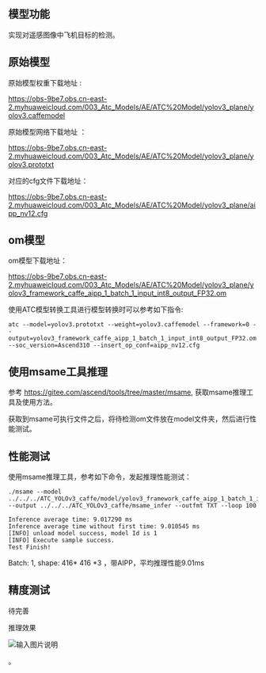 
## 模型功能

 实现对遥感图像中飞机目标的检测。

## 原始模型

原始模型权重下载地址 :

https://obs-9be7.obs.cn-east-2.myhuaweicloud.com/003_Atc_Models/AE/ATC%20Model/yolov3_plane/yolov3.caffemodel

原始模型网络下载地址 ：

https://obs-9be7.obs.cn-east-2.myhuaweicloud.com/003_Atc_Models/AE/ATC%20Model/yolov3_plane/yolov3.prototxt

对应的cfg文件下载地址：

https://obs-9be7.obs.cn-east-2.myhuaweicloud.com/003_Atc_Models/AE/ATC%20Model/yolov3_plane/aipp_nv12.cfg


## om模型

om模型下载地址：

https://obs-9be7.obs.cn-east-2.myhuaweicloud.com/003_Atc_Models/AE/ATC%20Model/yolov3_plane/yolov3_framework_caffe_aipp_1_batch_1_input_int8_output_FP32.om

使用ATC模型转换工具进行模型转换时可以参考如下指令:

```
atc --model=yolov3.prototxt --weight=yolov3.caffemodel --framework=0 --output=yolov3_framework_caffe_aipp_1_batch_1_input_int8_output_FP32.om --soc_version=Ascend310 --insert_op_conf=aipp_nv12.cfg
```

## 使用msame工具推理

参考 https://gitee.com/ascend/tools/tree/master/msame, 获取msame推理工具及使用方法。

获取到msame可执行文件之后，将待检测om文件放在model文件夹，然后进行性能测试。

## 性能测试

使用msame推理工具，参考如下命令，发起推理性能测试： 

```
./msame --model ../../../ATC_YOLOv3_caffe/model/yolov3_framework_caffe_aipp_1_batch_1_input_int8_output_FP32.om  --output ../../../ATC_YOLOv3_caffe/msame_infer --outfmt TXT --loop 100
```

```
Inference average time: 9.017290 ms
Inference average time without first time: 9.010545 ms
[INFO] unload model success, model Id is 1
[INFO] Execute sample success.
Test Finish!

```

Batch: 1, shape: 416* 416 *3 ，带AIPP，平均推理性能9.01ms

## 精度测试

待完善

推理效果

![输入图片说明](https://obs-9be7.obs.cn-east-2.myhuaweicloud.com/003_Atc_Models/AE/ATC%20Model/yolov3_plane/verify_image/verify_test.jpg "yolov3-caffe.jpg")

。